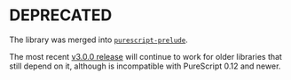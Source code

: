 # DEPRECATED

The library was merged into [`purescript-prelude`](https://github.com/purescript/purescript-prelude).

The most recent [v3.0.0 release](https://github.com/purescript/purescript-symbols/releases/tag/v3.0.0) will continue to work for older libraries that still depend on it, although is incompatible with PureScript 0.12 and newer.
